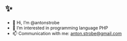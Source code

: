 # ✨ 
- 👋 Hi, I’m @antonstrobe
- 👀 I’m interested in programming language PHP
- 📫 Communication with me: anton.strobe@gmail.com
